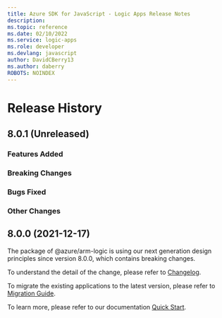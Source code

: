 ```yaml
---
title: Azure SDK for JavaScript - Logic Apps Release Notes
description: 
ms.topic: reference
ms.date: 02/10/2022
ms.service: logic-apps
ms.role: developer
ms.devlang: javascript
author: DavidCBerry13
ms.author: daberry
ROBOTS: NOINDEX
---
```

# Release History

## 8.0.1 (Unreleased)

### Features Added

### Breaking Changes

### Bugs Fixed

### Other Changes

## 8.0.0 (2021-12-17)

The package of @azure/arm-logic is using our next generation design principles since version 8.0.0, which contains breaking changes.

To understand the detail of the change, please refer to [Changelog](https://aka.ms/js-track2-changelog).

To migrate the existing applications to the latest version, please refer to [Migration Guide](https://aka.ms/js-track2-migration-guide).

To learn more, please refer to our documentation [Quick Start](https://aka.ms/js-track2-quickstart).
